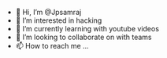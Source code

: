 - 👋 Hi, I’m @Jpsamraj
- 👀 I’m interested in hacking
- 🌱 I’m currently learning with youtube videos
- 💞️ I’m looking to collaborate on with teams
- 📫 How to reach me ...

<!---
Jpsamraj/Jpsamraj is a ✨ special ✨ repository because its `README.md` (this file) appears on your GitHub profile.
You can click the Preview link to take a look at your changes.
--->
